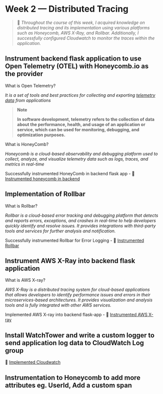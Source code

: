 # Week 2 — Distributed Tracing

> 📝 *Throughout the course of this week, I acquired knowledge on distributed tracing and its implementation using various platforms such as Honeycomb, AWS X-Ray, and Rollbar. Additionally, I successfully configured Cloudwatch to monitor the traces within the application.*

## Instrument backend flask application to use Open Telemetry (OTEL) with Honeycomb.io as the provider

What is Open Telemetry?

*It is a set of tools and best practices for collecting and exporting <ins> telemetry data</ins> from applications*

>**Note** 
>
>**In software development, telemetry refers to the collection of data about the performance, health, and usage of an application or service, which can be used for monitoring, debugging, and optimization purposes.**

What is HoneyComb?

*Honeycomb is a cloud-based observability and debugging platform used to collect, analyze, and visualize telemetry data such as logs, traces, and metrics in real-time*

Successfully instrumented HoneyComb in backend flask app - 🔗 [Instrumented honeycomb in backend](https://github.com/snehpalkaur/aws-bootcamp-cruddur-2023/commit/17f14df7f10d9e01cba3aca8a4379af69a7f7078)


## Implementation of Rollbar

What is Rollbar?

*Rollbar is a cloud-based error tracking and debugging platform that detects and reports errors, exceptions, and crashes in real-time to help developers quickly identify and resolve issues. It provides integrations with third-party tools and services for further analysis and notification.*

Successfully instrumented Rollbar for Error Logging - 🔗 [Instrumented Rollbar](https://github.com/snehpalkaur/aws-bootcamp-cruddur-2023/commit/07171a37ca092070c9fc042491298619d0cfaccf)

## Instrument AWS X-Ray into backend flask application

What is AWS X-ray?

*AWS X-Ray is a distributed tracing system for cloud-based applications that allows developers to identify performance issues and errors in their microservices-based architectures. It provides visualization and analysis tools and is fully integrated with other AWS services.*

Implemented AWS X-ray into backend flask-app - 🔗 [Instrumented AWS X-ray](https://github.com/snehpalkaur/aws-bootcamp-cruddur-2023/commit/214308e4f5300fb53e0458f124eb668d317012c4)

## Install WatchTower and write a custom logger to send application log data to CloudWatch Log group

🔗 [Implemented Cloudwatch](https://github.com/snehpalkaur/aws-bootcamp-cruddur-2023/commit/80a38b6f50ce8d4f707b6630cc1e13b4fdadfb52)


## Instrumentation to Honeycomb to add more attributes eg. UserId, Add a custom span
